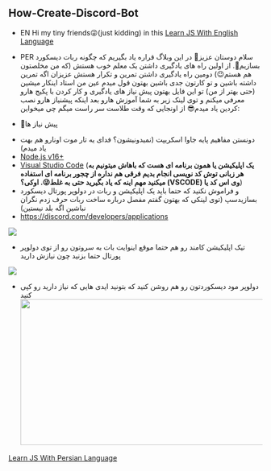 ## How-Create-Discord-Bot
- EN
Hi my tiny friends😜(just kidding)
in this 
[Learn JS With English Language](https://github.com/Sobhan-SRZA/How-Create-Discord-Bot/blob/main/Help-Readme/README(en).md)   

- PER
سلام دوستان عزیز🤗
در این وبلاگ قراره یاد بگیریم که چگونه ربات دیسکورد بسازیم🤖.
از اولین راه های یادگیری داشتن یک معلم خوب هستش (که من مخلصتون هم هستم😉) دومین راه یادگیری داشتن تمرین و تکرار هستش عزیزان
اگه تمرین داشته باشین و تو کارتون جدی باشین بهتون قول میدم عین من استاد اینکار میشین (حتی بهتر از من)
تو این فایل بهتون پیش نیاز های یادگیری و کار کردن با پکیج هارو معرفی میکنم و توی لینک زیر به شما آموزش هارو بعد اینکه پیشنیاز هارو نصب کردین یاد میدم😎
از اونجایی که وقت طلاست سر راست میگم چی میخواین:
- 📃پیش نیاز ها
* دونستن مفاهیم پایه جاوا اسکریپت (نمیدونیشون؟ فدای یه تار موت اونارو هم بهت یاد میدم)
* [Node.js v16+](https://nodejs.org/en/download/releases/)
* [Visual Studio Code](https://code.visualstudio.com/download) (**یک اپلیکیشن یا همون برنامه ای هست که باهاش میتونیم به هر زبانی توش کد نویسی انجام بدیم فرقی هم نداره از چجور برنامه ای استفاده میکنید مهم اینه که یاد بگیرید حتی به غلط😜. اوکی؟ (VSCODE) وی اس کد یا**)
* و فراموش نکنید که حتما باید یک اپلیکیشن و ربات در دولوپر پورتال دیسکورد بسازیدسپ (توی لینکی که بهتون گفتم مفصل درباره ساخت ربات حرف زدم نگران نباشین اگه بلد نیستین)
* https://discord.com/developers/applications
<img src="https://cdn.discordapp.com/attachments/826890223916154903/875073281605111918/unknown.png" />

* تیک اپلیکیشن کامند رو هم حتما موقع اینوایت بات به سروتون رو از توی دولوپر پورتال حتما بزنید چون نیازش دارید
<img src="https://cdn.discordapp.com/attachments/826890223916154903/875301636355018822/unknown.png" />

* دولوپر مود دیسکوردتون رو هم روشن کنید که بتونید ایدی هایی که نیاز دارید رو کپی کنید
  <img src="https://cdn.discordapp.com/attachments/826890223916154903/875052912227786822/dev-m.gif" width="510" height="290"/>

[Learn JS With Persian Language](https://github.com/Sobhan-SRZA/How-Create-Discord-Bot/blob/main/Help-Readme/README(per).md)   
